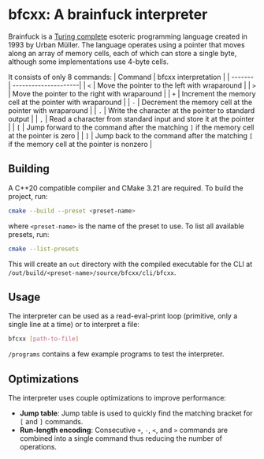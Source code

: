 # bfcxx: A brainfuck interpreter

Brainfuck is a  [Turing complete](https://en.wikipedia.org/wiki/Turing_completeness) esoteric programming language created in 1993 by Urban Müller. The language operates using a pointer that moves along an array of memory cells, each of which can store a single byte, although some implementations use 4-byte cells.

It consists of only 8 commands:
| Command | bfcxx interpretation |
| ------- | ---------------------|
| `<`     | Move the pointer to the left with wraparound |
| `>`     | Move the pointer to the right with wraparound |
| `+`     | Increment the memory cell at the pointer with wraparound |
| `-`     | Decrement the memory cell at the pointer with wraparound |
| `.`     | Write the character at the pointer to standard output |
| `,`     | Read a character from standard input and store it at the pointer |
| `[`     | Jump forward to the command after the matching `]` if the memory cell at the pointer is zero |
| `]`     | Jump back to the command after the matching `[` if the memory cell at the pointer is nonzero |

## Building
A C++20 compatible compiler and CMake 3.21 are required. To build the project, run:
```sh
cmake --build --preset <preset-name>
```
where `<preset-name>` is the name of the preset to use. To list all available presets, run:
```sh
cmake --list-presets
```
This will create an `out` directory with the compiled executable for the CLI at `/out/build/<preset-name>/source/bfcxx/cli/bfcxx`.

## Usage
The interpreter can be used as a read-eval-print loop (primitive, only a single line at a time) or to interpret a file:
```sh
bfcxx [path-to-file]
```
`/programs` contains a few example programs to test the interpreter.

## Optimizations
The interpreter uses couple optimizations to improve performance:
- **Jump table**: Jump table is used to quickly find the matching bracket for `[` and `]` commands.
- **Run-length encoding**: Consecutive `+`, `-`, `<`, and `>` commands are combined into a single command thus reducing the number of operations.

